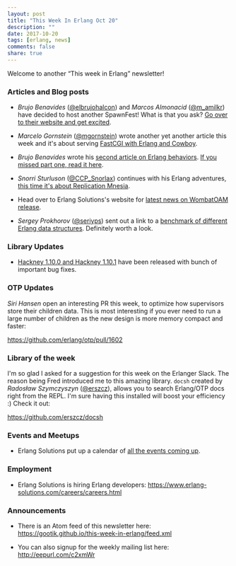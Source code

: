 ```yaml
---
layout: post
title: "This Week In Erlang Oct 20"
description: ""
date: 2017-10-20
tags: [erlang, news]
comments: false
share: true
---
```


Welcome to another “This week in Erlang” newsletter! 

### Articles and Blog posts

- *Brujo Benavides* ([@elbrujohalcon][1]) and *Marcos Almonacid* ([@m_amilkr][2]) have decided to host another SpawnFest! What is that you ask? [Go over to their website and get excited][3].

- *Marcelo Gornstein* ([@mgornstein][4]) wrote another yet another article this week and it's about serving [FastCGI with Erlang and Cowboy][5].

- *Brujo Benavides* wrote his [second article on Erlang behaviors][6]. [If you missed part one, read it here][7].

- *Snorri Sturluson* ([@CCP_Snorlax][8]) continues with his Erlang adventures, [this time it's about Replication Mnesia][9].

- Head over to Erlang Solutions's website for [latest news on WombatOAM release][10].

- *Sergey Prokhorov* ([@seriyps][11]) sent out a link to a [benchmark of different Erlang data structures][12]. Definitely worth a look.

### Library Updates
- [Hackney 1.10.0 and Hackney 1.10.1][13] have been released with bunch of important bug fixes.

### OTP Updates
*Siri Hansen* open an interesting PR this week, to optimize how supervisors store their
children data. This is most interesting if you ever need to run a large number of 
children as the new design is more memory compact and faster:

<https://github.com/erlang/otp/pull/1602>

### Library of the week
I'm so glad I asked for a suggestion for this week on the Erlanger Slack. The reason being Fred introduced me to this amazing library.
`docsh` created by *Radosław Szymczyszyn* ([@erszcz][14]), allows you to search Erlang/OTP docs right from the REPL. I'm sure having
this installed will boost your efficiency :) Check it out:

<https://github.com/erszcz/docsh>

### Events and Meetups
- Erlang Solutions put up a calendar of [all the events coming up][15].

### Employment
- Erlang Solutions is hiring Erlang developers: <https://www.erlang-solutions.com/careers/careers.html>

### Announcements
- There is an Atom feed of this newsletter here:
   <https://gootik.github.io/this-week-in-erlang/feed.xml>

- You can also signup for the weekly mailing list here: <http://eepurl.com/c2xmWr>


[1]: https://twitter.com/elbrujohalcon
[2]: https://twitter.com/m_amilkr
[3]: https://spawnfest.github.io/

[4]: https://twitter.com/mgornstein
[5]: http://marcelog.github.io/articles/erlang_cowboy_php_fastcgi.html

[6]: https://medium.com/erlang-battleground/erlang-behaviors-d5bb30d5412b
[7]: https://medium.com/erlang-battleground/erlang-behaviors-4348e89351ff

[8]: https://twitter.com/CCP_Snorlax
[9]: https://ccpsnorlax.blogspot.co.uk/2017/10/replicated-mnesia.html

[10]: https://www.erlang-solutions.com/blog/from-the-developer-what-s-new-in-wombatoam-3-0-0.html

[11]: https://twitter.com/seriyps
[12]: http://tryerl.seriyps.ru/#id=f9f3

[13]: https://github.com/benoitc/hackney/blob/master/NEWS.md##1101---2017-10-20

[14]: https://twitter.com/erszcz

[15]: https://www.erlang-solutions.com/blog/9-unmissable-upcoming-erlang-elixir-events.html

